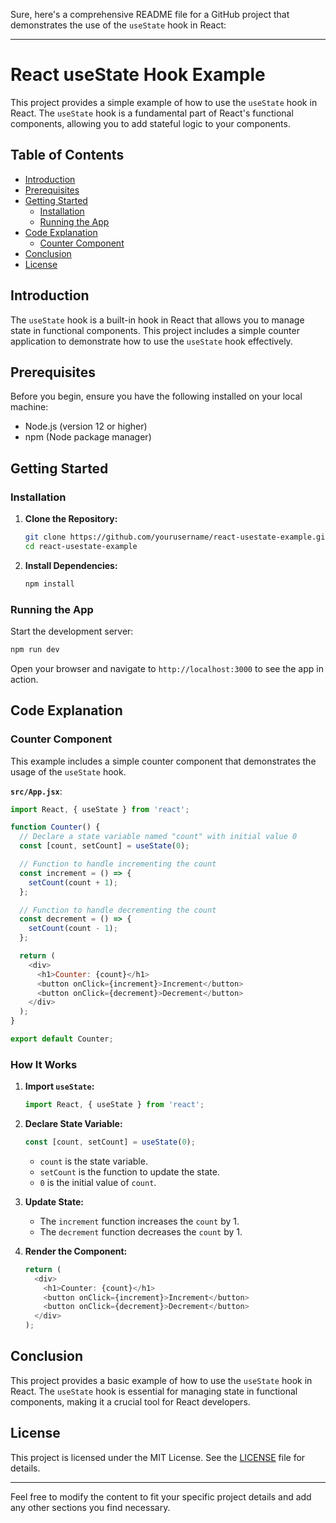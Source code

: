 Sure, here's a comprehensive README file for a GitHub project that demonstrates the use of the `useState` hook in React:

---

# React useState Hook Example

This project provides a simple example of how to use the `useState` hook in React. The `useState` hook is a fundamental part of React's functional components, allowing you to add stateful logic to your components.

## Table of Contents

- [Introduction](#introduction)
- [Prerequisites](#prerequisites)
- [Getting Started](#getting-started)
  - [Installation](#installation)
  - [Running the App](#running-the-app)
- [Code Explanation](#code-explanation)
  - [Counter Component](#counter-component)
- [Conclusion](#conclusion)
- [License](#license)

## Introduction

The `useState` hook is a built-in hook in React that allows you to manage state in functional components. This project includes a simple counter application to demonstrate how to use the `useState` hook effectively.

## Prerequisites

Before you begin, ensure you have the following installed on your local machine:

- Node.js (version 12 or higher)
- npm (Node package manager)

## Getting Started

### Installation

1. **Clone the Repository:**

    ```bash
    git clone https://github.com/yourusername/react-usestate-example.git
    cd react-usestate-example
    ```

2. **Install Dependencies:**

    ```bash
    npm install
    ```

### Running the App

Start the development server:

```bash
npm run dev
```

Open your browser and navigate to `http://localhost:3000` to see the app in action.

## Code Explanation

### Counter Component

This example includes a simple counter component that demonstrates the usage of the `useState` hook.

**`src/App.jsx`**:

```javascript
import React, { useState } from 'react';

function Counter() {
  // Declare a state variable named "count" with initial value 0
  const [count, setCount] = useState(0);

  // Function to handle incrementing the count
  const increment = () => {
    setCount(count + 1);
  };

  // Function to handle decrementing the count
  const decrement = () => {
    setCount(count - 1);
  };

  return (
    <div>
      <h1>Counter: {count}</h1>
      <button onClick={increment}>Increment</button>
      <button onClick={decrement}>Decrement</button>
    </div>
  );
}

export default Counter;
```

### How It Works

1. **Import `useState`:**

    ```javascript
    import React, { useState } from 'react';
    ```

2. **Declare State Variable:**

    ```javascript
    const [count, setCount] = useState(0);
    ```

    - `count` is the state variable.
    - `setCount` is the function to update the state.
    - `0` is the initial value of `count`.

3. **Update State:**

    - The `increment` function increases the `count` by 1.
    - The `decrement` function decreases the `count` by 1.

4. **Render the Component:**

    ```javascript
    return (
      <div>
        <h1>Counter: {count}</h1>
        <button onClick={increment}>Increment</button>
        <button onClick={decrement}>Decrement</button>
      </div>
    );
    ```

## Conclusion

This project provides a basic example of how to use the `useState` hook in React. The `useState` hook is essential for managing state in functional components, making it a crucial tool for React developers.

## License

This project is licensed under the MIT License. See the [LICENSE](LICENSE) file for details.

---

Feel free to modify the content to fit your specific project details and add any other sections you find necessary.
